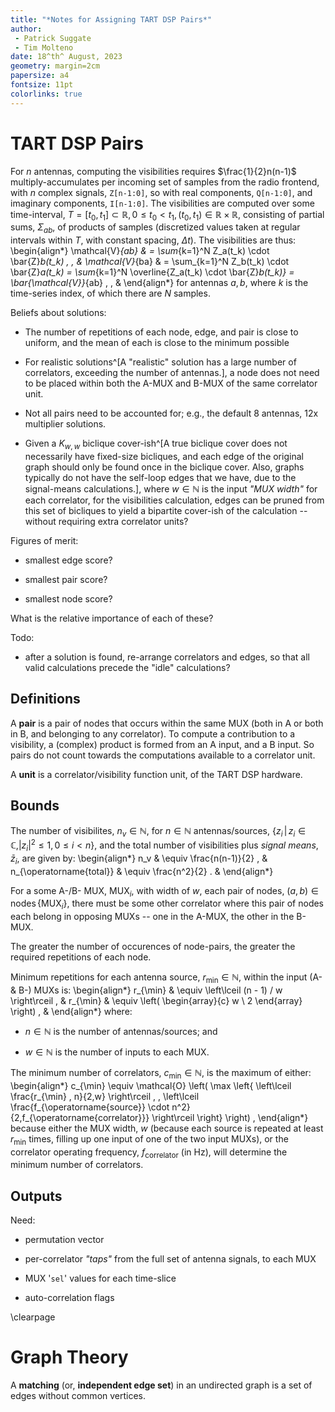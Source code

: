 ```yaml
---
title: "*Notes for Assigning TART DSP Pairs*"
author:
 - Patrick Suggate
 - Tim Molteno
date: 18^th^ August, 2023
geometry: margin=2cm
papersize: a4
fontsize: 11pt
colorlinks: true
---
```


# TART DSP Pairs

For $n$ antennas, computing the visibilities requires $\frac{1}{2}n(n-1)$ multiply-accumulates per incoming set of samples from the radio frontend, with $n$ complex signals, `Z[n-1:0]`, so with real components, `Q[n-1:0]`, and imaginary components, `I[n-1:0]`. The visibilities are computed over some time-interval, $T = [t_0, t_1] \subset \mathbb{R}, 0 \le t_0 < t_1, (t_0, t_1) \in \mathbb{R} \times \mathbb{R}$, consisting of partial sums, $\Sigma_{ab}$, of products of samples (discretized values taken at regular intervals within $T$, with constant spacing, $\Delta t$). The visibilities are thus:
\begin{align*}
  \mathcal{V}_{ab} & = \sum_{k=1}^N Z_a(t_k) \cdot \bar{Z}_b(t_k) \, , &
  \mathcal{V}_{ba} & = \sum_{k=1}^N Z_b(t_k) \cdot \bar{Z}_a(t_k) =
  \sum_{k=1}^N \overline{Z_a(t_k) \cdot \bar{Z}_b(t_k)} =
  \bar{\mathcal{V}}_{ab} \, , &
\end{align*}
for antennas $a, b$, where $k$ is the time-series index, of which there are $N$ samples.

Beliefs about solutions:

+ The number of repetitions of each node, edge, and pair is close to uniform, and the mean of each is close to the minimum possible

+ For realistic solutions^[A "realistic" solution has a large number of correlators, exceeding the number of antennas.], a node does not need to be placed within both the A-MUX and B-MUX of the same correlator unit.

+ Not all pairs need to be accounted for; e.g., the default 8 antennas, 12x multiplier solutions.

+ Given a $K_{w,w}$ biclique cover-ish^[A true biclique cover does not necessarily have fixed-size bicliques, and each edge of the original graph should only be found once in the biclique cover. Also, graphs typically do not have the self-loop edges that we have, due to the signal-means calculations.], where $w \in \mathbb{N}$ is the input *"MUX width"* for each correlator, for the visibilities calculation, edges can be pruned from this set of bicliques to yield a bipartite cover-ish of the calculation -- without requiring extra correlator units?

Figures of merit:

+ smallest edge score?

+ smallest pair score?

+ smallest node score?

What is the relative importance of each of these?

Todo:

+ after a solution is found, re-arrange correlators and edges, so that all valid calculations precede the "idle" calculations?

## Definitions

A **pair** is a pair of nodes that occurs within the same MUX (both in A or both in B, and belonging to any correlator). To compute a contribution to a visibility, a (complex) product is formed from an A input, and a B input. So pairs do not count towards the computations available to a correlator unit.

A **unit** is a correlator/visibility function unit, of the TART DSP hardware.

## Bounds

The number of visibilites, $n_v \in \mathbb{N}$, for $n \in \mathbb{N}$ antennas/sources, $\{ z_i \,|\, z_i \in \mathbb{C}, |z_i|^2 \le 1, \, 0 \le i < n \}$, and the total number of visibilities plus *signal means*, $\bar{z}_i$, are given by:
\begin{align*}
  n_v & \equiv \frac{n(n-1)}{2} , &
  n_{\operatorname{total}} & \equiv \frac{n^2}{2} . &
\end{align*}

For a some A-/B- MUX, $\operatorname{MUX}_i$, with width of $w$, each pair of nodes, $(a, b) \in \operatorname{nodes}\{ \operatorname{MUX}_i \}$, there must be some other correlator where this pair of nodes each belong in opposing MUXs -- one in the A-MUX, the other in the B-MUX.

The greater the number of occurences of node-pairs, the greater the required repetitions of each node.

Minimum repetitions for each antenna source, $r_{\min} \in \mathbb{N}$, within the input (A- & B-) MUXs is:
\begin{align*}
  r_{\min} & \equiv \left\lceil (n - 1) / w \right\rceil , &
  r_{\min} & \equiv \left( \begin{array}{c} w \\ 2 \end{array} \right) , &
\end{align*}
where:

+ $n \in \mathbb{N}$ is the number of antennas/sources; and

+ $w \in \mathbb{N}$ is the number of inputs to each MUX.

The minimum number of correlators, $c_{\min} \in \mathbb{N}$, is the maximum of either:
\begin{align*}
  c_{\min} \equiv \mathcal{O} \left( \max \left\{
    \left\lceil \frac{r_{\min} \, n}{2\,w} \right\rceil \, ,
    \left\lceil
      \frac{f_{\operatorname{source}} \cdot n^2}{2\,f_{\operatorname{correlator}}}
    \right\rceil
    \right\} \right) ,
\end{align*}
because either the MUX width, $w$ (because each source is repeated at least $r_{\min}$ times, filling up one input of one of the two input MUXs), or the correlator operating frequency, $f_{\operatorname{correlator}}$ (in Hz), will determine the minimum number of correlators.

## Outputs

Need:

+ permutation vector

+ per-correlator *"taps"* from the full set of antenna signals, to each MUX

+ MUX '`sel`' values for each time-slice

+ auto-correlation flags

\clearpage

# Graph Theory

A **matching** (or, **independent edge set**) in an undirected graph is a set of edges without common vertices.
